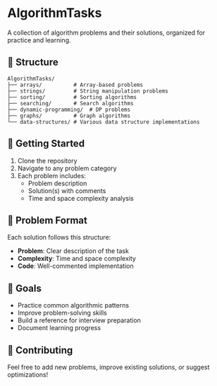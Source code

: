 # AlgorithmTasks

A collection of algorithm problems and their solutions, organized for practice and learning.

## 📁 Structure

```
AlgorithmTasks/
├── arrays/          # Array-based problems
├── strings/         # String manipulation problems
├── sorting/         # Sorting algorithms
├── searching/       # Search algorithms
├── dynamic-programming/  # DP problems
├── graphs/          # Graph algorithms
└── data-structures/ # Various data structure implementations
```

## 🚀 Getting Started

1. Clone the repository
2. Navigate to any problem category
3. Each problem includes:
   - Problem description
   - Solution(s) with comments
   - Time and space complexity analysis

## 📝 Problem Format

Each solution follows this structure:

- **Problem**: Clear description of the task
- **Complexity**: Time and space complexity
- **Code**: Well-commented implementation

## 🎯 Goals

- Practice common algorithmic patterns
- Improve problem-solving skills
- Build a reference for interview preparation
- Document learning progress

## 🤝 Contributing

Feel free to add new problems, improve existing solutions, or suggest optimizations!
